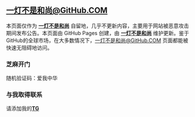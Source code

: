 一灯不是和尚@GitHub.COM
----------

本页面仅作为 [**一灯不是和尚**](https://iyideng.me) 自留地，几乎不更新内容，主要用于网站被恶意攻击期间发布公告。本页面由 GitHub Pages 创建，由 [**一灯不是和尚**](https://iyideng.me) 维护更新。鉴于GitHub的全球市场，在大多数情况下，一灯不是和尚@GitHub.COM 页面都能被快速无阻碍地访问。

### 芝麻开门
随机验证码：爱我中华

### 与我取得联系

请添加我的[**TG**](https://t.me/iyidengMe)
